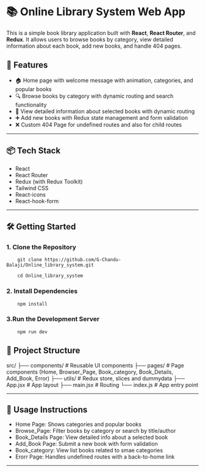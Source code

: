 # 📚 Online Library System Web App

This is a simple book library application built with **React**, **React Router**, and **Redux**. It allows users to browse books by category, view detailed information about each book, add new books, and handle 404 pages.

## 🚀 Features

- 🏠 Home page with welcome message with animation, categories, and popular books
- 🔍 Browse books by category with dynamic routing and search functionality
- 📖 View detailed information about selected books with dynamic routing
- ➕ Add new books with Redux state management and form validation
- ❌ Custom 404 Page for undefined routes and also for child routes

---

## 📦 Tech Stack

- React
- React Router
- Redux (with Redux Toolkit)
- Tailwind CSS
- React-icons
- React-hook-form

---

## 🛠️ Getting Started

### 1. Clone the Repository

```
    git clone https://github.com/G-Chandu-Balaji/Online_library_system.git

    cd Online_library_system
```

### 2. Install Dependencies

```
    npm install
```

### 3.Run the Development Server

```
    npm run dev
```

## 🧪 Project Structure

src/
├── components/ # Reusable UI components
├── pages/ # Page components (Home, Browser_Page, Book_category, Book_Details, Add_Book, Error)
├── utils/ # Redux store, slices and dummydata
├── App.jsx # App layout
├── main.jsx # Routing
└── index.js # App entry point

---

## 📝 Usage Instructions

- Home Page: Shows categories and popular books
- Browse_Page: Filter books by category or search by title/author
- Book_Details Page: View detailed info about a selected book
- Add_Book Page: Submit a new book with form validation
- Book_category: View list books related to smae categories
- Erorr Page: Handles undefined routes with a back-to-home link

---
